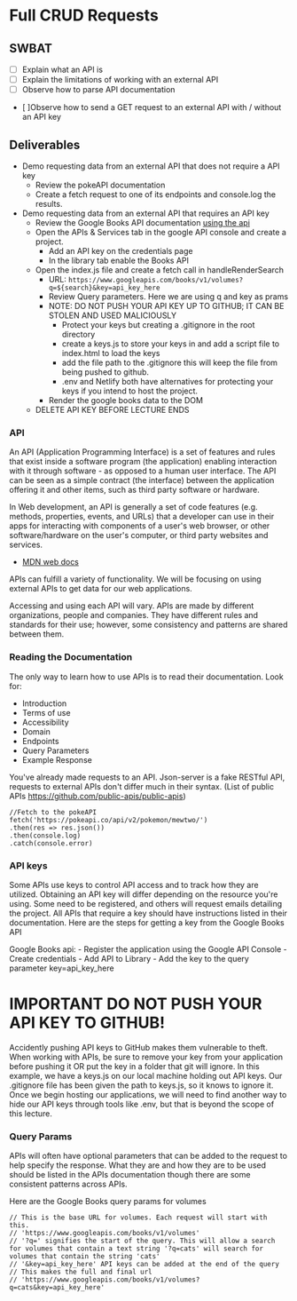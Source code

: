 # Full CRUD Requests
## SWBAT
- [ ] Explain what an API is
- [ ] Explain the limitations of working with an external API
- [ ] Observe how to parse API documentation
- [ ]Observe how to send a GET request to an external API with / without an API key


## Deliverables 
- Demo requesting data from an external API that does not require a API key
    - Review the pokeAPI documentation 
    - Create a fetch request to one of its endpoints and console.log the results. 
- Demo requesting data from an external API that requires an API key
    - Review the Google Books API documentation [using the api](https://developers.google.com/books/docs/v1/using)
    - Open the APIs & Services tab in the google API console and create a project.  
        - Add an API key on the credentials page
        - In the library tab enable the Books API 
    - Open the index.js file and create a fetch call in handleRenderSearch
        - URL: `https://www.googleapis.com/books/v1/volumes?q=${search}&key=api_key_here`
        - Review Query parameters. Here we are using q and key as prams
        - NOTE: DO NOT PUSH YOUR API KEY UP TO GITHUB; IT CAN BE STOLEN AND USED MALICIOUSLY 
            - Protect your keys but creating a .gitignore in the root directory 
            - create a keys.js to store your keys in and add a script file to index.html to load the keys 
            - add the file path to the .gitignore this will keep the file from being pushed to github. 
            - .env and Netlify both have alternatives for protecting your keys if you intend to host the project. 
        - Render the google books data to the DOM
    - DELETE API KEY BEFORE LECTURE ENDS 

### API
An API (Application Programming Interface) is a set of features and rules that exist inside a software program (the application) enabling interaction with it through software - as opposed to a human user interface. The API can be seen as a simple contract (the interface) between the application offering it and other items, such as third party software or hardware. 

In Web development, an API is generally a set of code features (e.g. methods, properties, events, and URLs) that a developer can use in their apps for interacting with components of a user's web browser, or other software/hardware on the user's computer, or third party websites and services.
- [MDN web docs](https://developer.mozilla.org/en-US/docs/Glossary/API)
        
APIs can fulfill a variety of functionality. We will be focusing on using external APIs to get data for our web applications. 

Accessing and using each API will vary. APIs are made by different organizations, people and companies. They have different rules and standards for their use; however, some consistency and patterns are shared between them. 

### Reading the Documentation
The only way to learn how to use APIs is to read their documentation. 
Look for:
- Introduction 
- Terms of use 
- Accessibility
- Domain 
- Endpoints
- Query Parameters 
- Example Response

You've already made requests to an API. Json-server is a fake RESTful API,  requests to external APIs don't differ much in their syntax. 
(List of public APIs https://github.com/public-apis/public-apis)
```
//Fetch to the pokeAPI
fetch('https://pokeapi.co/api/v2/pokemon/mewtwo/')
.then(res => res.json())
.then(console.log)
.catch(console.error)

```


### API keys

Some APIs use keys to control API access and to track how they are utilized.
Obtaining an API key will differ depending on the resource you're using. Some need to be registered, and others will request emails detailing the project. All APIs that require a key should have instructions listed in their documentation.
Here are the steps for getting a key from the Google Books API 

Google Books api:
    - Register the application using the Google API Console
    - Create credentials 
    - Add API to Library 
    - Add the key to the query parameter key=api_key_here

# IMPORTANT DO NOT PUSH YOUR API KEY TO GITHUB!
Accidently pushing API keys to GitHub makes them vulnerable to theft. When working with APIs, be sure to remove your key from your application before pushing it OR put the key in a folder that git will ignore. In this example, we have a keys.js on our local machine holding out API keys. Our .gitignore file has been given the path to keys.js, so it knows to ignore it. Once we begin hosting our applications, we will need to find another way to hide our API keys through tools like .env, but that is beyond the scope of this lecture. 


### Query Params
APIs will often have optional parameters that can be added to the request to help specify the response. 
What they are and how they are to be used should be listed in the APIs documentation though there are some consistent patterns across APIs.

Here are the Google Books query params for volumes

```
// This is the base URL for volumes. Each request will start with this.
// 'https://www.googleapis.com/books/v1/volumes'
// '?q=' signifies the start of the query. This will allow a search for volumes that contain a text string '?q=cats' will search for volumes that contain the string 'cats'
// '&key=api_key_here' API keys can be added at the end of the query
// This makes the full and final url
// 'https://www.googleapis.com/books/v1/volumes?q=cats&key=api_key_here'
```

